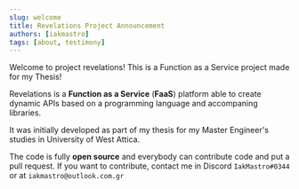 ```yaml
---
slug: welcome
title: Revelations Project Announcement
authors: [iakmastro]
tags: [about, testimony]
---
```


Welcome to project revelations! This is a Function as a Service project made for my Thesis!

<!--truncate-->

Revelations is a **Function as a Service** (**FaaS**) platform able to create dynamic APIs based on a programming language and accompaning libraries.

It was initially developed as part of my thesis for my Master Engineer's studies in University of West Attica.

The code is fully **open source** and everybody can contribute code and put a pull request. If you want to contribute, contact me in Discord ``IakMastro#0344`` or at ``iakmastro@outlook.com.gr``
